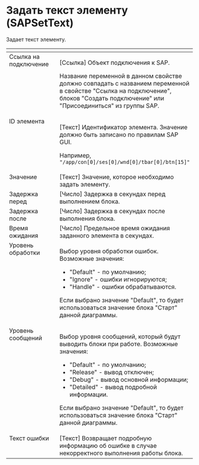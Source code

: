 # Задать текст элементу (SAPSetText)

Задает текст элементу.

<table data-header-hidden><thead><tr><th width="200.5" valign="top"></th><th width="285.8333740234375" valign="top"></th></tr></thead><tbody><tr><td valign="top">Ссылка на подключение</td><td valign="top"><p>[Ссылка] Объект подключения к SAP. </p><p></p><p>Название переменной в данном свойстве должно совпадать с названием переменной в свойстве "Ссылка на подключение", блоков "Создать подключение" или "Присоединиться" из группы SAP.</p></td></tr><tr><td valign="top">ID элемента</td><td valign="top"><p>[Текст] Идентификатор элемента. Значение должно быть записано по правилам SAP GUI. </p><p>Например, <code>"/app/con[0]/ses[0]/wnd[0]/tbar[0]/btn[15]"</code></p></td></tr><tr><td valign="top">Значение</td><td valign="top">[Текст] Значение, которое необходимо задать элементу.</td></tr><tr><td valign="top">Задержка перед</td><td valign="top">[Число] Задержка в секундах перед выполнением блока.</td></tr><tr><td valign="top">Задержка после</td><td valign="top">[Число] Задержка в секундах после выполнения блока.</td></tr><tr><td valign="top">Время ожидания</td><td valign="top">[Число] Предельное время ожидания заданного элемента в секундах.</td></tr><tr><td valign="top">Уровень обработки</td><td valign="top"><p>Выбор уровня обработки ошибок. Возможные значения: </p><ul><li>"Default" - по умолчанию; </li><li>"Ignore" - ошибки игнорируются; </li><li>"Handle" - ошибки обрабатываются. </li></ul><p>Если выбрано значение "Default", то будет использоваться значение блока "Старт" данной диаграммы.</p></td></tr><tr><td valign="top">Уровень сообщений</td><td valign="top"><p>Выбор уровня сообщений, который будут выводить блоки при работе. Возможные значения: </p><ul><li>"Default" - по умолчанию; </li><li>"Release" - вывод отключен; </li><li>"Debug" - вывод основной информации; </li><li>"Detailed" - вывод подробной информации. </li></ul><p>Если выбрано значение "Default", то будет использоваться значение блока "Старт" данной диаграммы.</p></td></tr><tr><td valign="top">Текст ошибки</td><td valign="top">[Текст] Возвращает подробную информацию об ошибке в случае некорректного выполнения работы блока.</td></tr></tbody></table>
